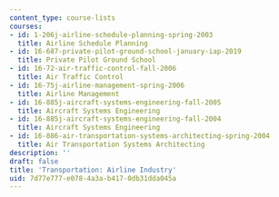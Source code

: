 ```yaml
---
content_type: course-lists
courses:
- id: 1-206j-airline-schedule-planning-spring-2003
  title: Airline Schedule Planning
- id: 16-687-private-pilot-ground-school-january-iap-2019
  title: Private Pilot Ground School
- id: 16-72-air-traffic-control-fall-2006
  title: Air Traffic Control
- id: 16-75j-airline-management-spring-2006
  title: Airline Management
- id: 16-885j-aircraft-systems-engineering-fall-2005
  title: Aircraft Systems Engineering
- id: 16-885j-aircraft-systems-engineering-fall-2004
  title: Aircraft Systems Engineering
- id: 16-886-air-transportation-systems-architecting-spring-2004
  title: Air Transportation Systems Architecting
description: ''
draft: false
title: 'Transportation: Airline Industry'
uid: 7d77e777-e078-4a3a-b417-0db31dda045a
---
```

